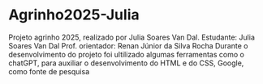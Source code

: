 # Agrinho2025-Julia
Projeto agrinho 2025, realizado por Julia Soares Van Dal. 
Estudante: Julia Soares Van Dal
Prof. orientador: Renan Júnior da Silva Rocha
Durante o desenvolvimento do projeto foi ultilizado algumas ferramentas como o chatGPT, para auxiliar o desenvolvimento do HTML e do CSS, Google, como fonte de pesquisa
